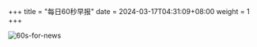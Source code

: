 +++
title = "每日60秒早报"
date = 2024-03-17T04:31:09+08:00
weight = 1
+++

![60s-for-news](/img/zaobao/zaobao.png "由 ALAPI 提供支持")
